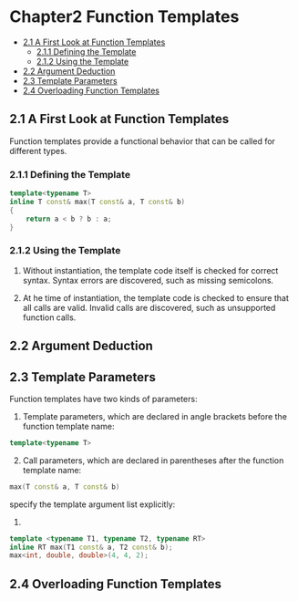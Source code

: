 # Chapter2 Function Templates


<!-- vim-markdown-toc GFM -->

* [2.1 A First Look at Function Templates](#21-a-first-look-at-function-templates)
    - [2.1.1 Defining the Template](#211-defining-the-template)
    - [2.1.2 Using the Template](#212-using-the-template)
* [2.2 Argument Deduction](#22-argument-deduction)
* [2.3 Template Parameters](#23-template-parameters)
* [2.4 Overloading Function Templates](#24-overloading-function-templates)

<!-- vim-markdown-toc -->



## 2.1 A First Look at Function Templates

Function templates provide a functional behavior that can be called for different types.

### 2.1.1 Defining the Template

```c++
template<typename T>
inline T const& max(T const& a, T const& b)
{
    return a < b ? b : a;
}
```

### 2.1.2 Using the Template

1. Without instantiation, the template code itself is checked for correct syntax. Syntax errors are discovered, such as missing semicolons.

2. At he time of instantiation, the template code is checked to ensure that all calls are valid. Invalid calls are discovered, such as unsupported function calls.



## 2.2 Argument Deduction



## 2.3 Template Parameters

Function templates have two kinds of parameters:

1. Template parameters, which are declared in angle brackets before the function template name:

```c++
template<typename T>
```

2. Call parameters, which are declared in parentheses after the function template name:

```c++
max(T const& a, T const& b)
```

specify the template argument list explicitly:

1. 

```c++
template <typename T1, typename T2, typename RT>
inline RT max(T1 const& a, T2 const& b);
max<int, double, double>(4, 4, 2);
```



## 2.4 Overloading Function Templates


